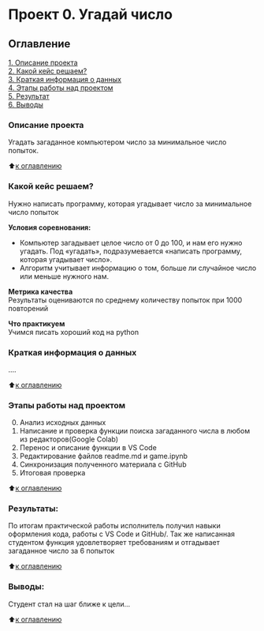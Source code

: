 # Проект 0. Угадай число

## Оглавление  
[1. Описание проекта](https://github.com/Eskimos988/SF_data_science/blob/main/project_0/readme.md#Описание-проекта)  
[2. Какой кейс решаем?](https://github.com/Eskimos988/SF_data_science/blob/main/project_0/readme.md#Какой-кейс-решаем)  
[3. Краткая информация о данных](https://github.com/Eskimos988/SF_data_science/blob/main/project_0/readme.md#Краткая-информация-о-данных)  
[4. Этапы работы над проектом](https://github.com/Eskimos988/SF_data_science/blob/main/project_0/readme.md#Этапы-работы-над-проектом)  
[5. Результат](https://github.com/Eskimos988/SF_data_science/blob/main/project_0/readme.md#Результат)    
[6. Выводы](https://github.com/Eskimos988/SF_data_science/blob/main/project_0/readme.md#Выводы) 

### Описание проекта    
Угадать загаданное компьютером число за минимальное число попыток.

:arrow_up:[к оглавлению](https://github.com/Eskimos988/SF_data_science/blob/main/project_0/readme.md#Оглавление)


### Какой кейс решаем?    
Нужно написать программу, которая угадывает число за минимальное число попыток

**Условия соревнования:**  
- Компьютер загадывает целое число от 0 до 100, и нам его нужно угадать. Под «угадать», подразумевается «написать программу, которая угадывает число».
- Алгоритм учитывает информацию о том, больше ли случайное число или меньше нужного нам.

**Метрика качества**     
Результаты оцениваются по среднему количеству попыток при 1000 повторений

**Что практикуем**     
Учимся писать хороший код на python


### Краткая информация о данных
....
  
:arrow_up:[к оглавлению](https://github.com/Eskimos988/SF_data_science/blob/main/project_0/readme.md#Оглавление)


### Этапы работы над проектом  
0. Анализ исходных данных
1. Написание и проверка функции поиска загаданного числа в любом из редакторов(Google Colab)
2. Перенос и описание функции в VS Code
3. Редактирование файлов readme.md и game.ipynb
4. Синхронизация полученного материала с GitHub
5. Итоговая проверка

:arrow_up:[к оглавлению](https://github.com/Eskimos988/SF_data_science/blob/main/project_0/readme.md#Оглавление)


### Результаты:  
По итогам практической работы исполнитель получил навыки оформления кода, работы с VS Code и GitHub/.
Так же написанная студентом функция удовлетворяет требованиям и отгадывает загаданное число за 6 попыток

:arrow_up:[к оглавлению](https://github.com/Eskimos988/SF_data_science/blob/main/project_0/readme.md#Оглавление)


### Выводы:  
Студент стал на шаг ближе к цели...

:arrow_up:[к оглавлению](https://github.com/Eskimos988/SF_data_science/blob/main/project_0/readme.md#Оглавление)